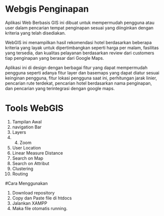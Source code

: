 # Webgis Penginapan

Aplikasi Web Berbasis GIS ini dibuat untuk mempermudah pengguna atau user dalam pencarian tempat penginapan sesuai yang diinginkan dengan kriteria yang telah disediakan.

WebGIS ini menampilkan hasil rekomendasi hotel berdasarkan beberapa kriteria yang layak untuk dipertimbangkan seperti harga per malam, fasilitas yang tersedia, dan kualitas pelayanan berdasarkan review dari customers tiap penginapan yang berasar dari Google Maps.

Aplikasi ini di design dengan berbagai fitur yang dapat mempermudah pengguna seperti adanya fitur layer dan basemaps yang dapat diatur sesuai keinginan pengguna, fitur lokasi pengguna saat ini, perhitungan jarak linier, pencarian rute terdekat, pencarian hotel berdasarkan nama penginapan, dan pencarian yang terintegrasi dengan google maps.

# Tools WebGIS
1. Tampilan Awal
2. navigation Bar
3. Layers
4. 4. Zoom
5. User Location
6. Linear Measure Distance
7. Search on Map
8. Search on Attribut
9. Clustering
10. Routing

#Cara Menggunakan
1. Download repository
2. Copy dan Paste file di htdocs
3. Jalankan XAMPP
4. Maka file otomatis running.
